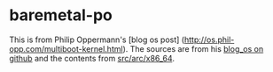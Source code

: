 # baremetal-po

This is from Philip Oppermann's [blog os post]
(http://os.phil-opp.com/multiboot-kernel.html). The sources
are from his [blog_os on github](https://github.com/phil-opp/blog_os)
and the contents from [src/arc/x86_64](https://github.com/phil-opp/blog_os/tree/master/src/arch/x86_64).

